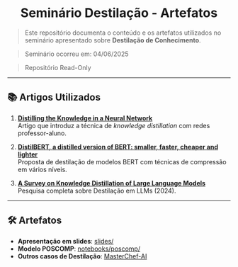 <h1 align="center">Seminário Destilação - Artefatos</h1>

> Este repositório documenta o conteúdo e os artefatos utilizados no seminário apresentado sobre **Destilação de Conhecimento**.

> Seminário ocorreu em: 04/06/2025

> Repositório Read-Only

---
## 📚 Artigos Utilizados

1. **[Distilling the Knowledge in a Neural Network](https://arxiv.org/abs/1503.02531)**  
   Artigo que introduz a técnica de *knowledge distillation* com redes professor-aluno.

2. **[DistilBERT, a distilled version of BERT: smaller, faster, cheaper and lighter](https://arxiv.org/abs/1910.01108)**    
   Proposta de destilação de modelos BERT com técnicas de compressão em vários níveis.

3. **[A Survey on Knowledge Distillation of Large Language Models](https://arxiv.org/html/2402.13116v4)**   
   Pesquisa completa sobre Destilação em LLMs (2024).

---
## 🛠️ Artefatos

- **Apresentação em slides**: [slides/](slides/)
- **Modelo POSCOMP**: [notebooks/poscomp/](notebooks/poscomp/)
- **Outros casos de Destilação**: [MasterChef-AI](https://agents4good.github.io/MasterChef-AI/content/destilacao/)
